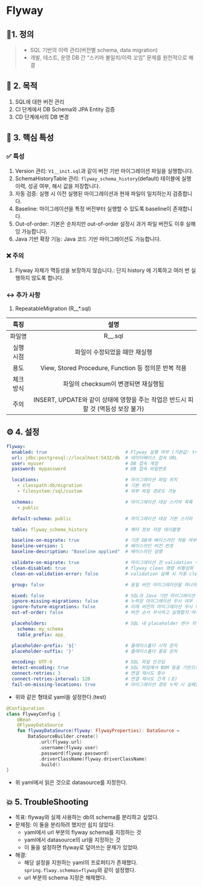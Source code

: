 # Flyway
## 📕1. 정의
> - SQL 기반의 이력 관리(버전별 schema, data migration)
> - 개발, 테스트, 운영 DB 간 “스키마 불일치/이력 꼬임” 문제를 원천적으로 해결


## 🎯 2. 목적
1. SQL에 대한 버전 관리
2. CI 단계에서 DB Schema와 JPA Entity 검증
3. CD 단계에서의 DB 변경

## 📜 3. 핵심 특성
### ✅ 특성
1. Version 관리: `V1__init.sql`과 같이 버전 기반 마이그레이션 파일을 실행합니다.
2. SchemaHistoryTable 관리: `flyway_schema_history`(default) 테이블에 실행 이력, 성공 여부, 해시 값을 저장합니다.
3. 자동 검증: 실행 시 이전 실행된 마이그레이션과 현재 파일이 일치하는지 검증합니다.
4. Baseline: 마이그레이션을 특정 버전부터 실행할 수 있도록 baseline이 존재합니다.
5. Out-of-order: 기본은 순차지만 out-of-order 설정시 과거 파일 버전도 이후 실해잉 가능합니다.
6. Java 기반 확장 기능: Java 코드 기반 마이그레이션도 가능합니다.
### ❌ 주의
1. Flyway 자체가 멱등성을 보장하지 않습니다.: 단지 history 에 기록하고 여러 번 실행하지 않도록 합니다.
### ↔️ 추가 사항
1. RepeatableMigration (R__*.sql)
   
|특징 |설명 |
|:---:|:---:|
|파일명|R__<name>.sql|
|실행 시점 |파일이 수정되었을 때만 재실행|
|용도 |View, Stored Procedure, Function 등 정의문 반복 적용|
|체크 방식 | 파일의 checksum이 변경되면 재실행됨|
|주의 |INSERT, UPDATE와 같이 상태에 영향을 주는 작업은 반드시 피할 것 (멱등성 보장 불가)|


## ⚙️ 4. 설정
```yaml
flyway:
  enabled: true                             # Flyway 실행 여부 (기본값: true)
  url: jdbc:postgresql://localhost:5432/db  # 데이터베이스 접속 URL
  user: myuser                              # DB 접속 계정
  password: mypassword                      # DB 접속 비밀번호

  locations:                                # 마이그레이션 파일 위치
    - classpath:db/migration                # 기본 위치
    - filesystem:/sql/custom                # 외부 파일 경로도 가능

  schemas:                                  # 마이그레이션 대상 스키마 목록
    - public

  default-schema: public                    # 마이그레이션 대상 기본 스키마

  table: flyway_schema_history              # 메타 정보 저장 테이블명

  baseline-on-migrate: true                 # 기존 DB에 베이스라인 적용 여부
  baseline-version: 1                       # 베이스라인 버전 번호
  baseline-description: "Baseline applied"  # 베이스라인 설명

  validate-on-migrate: true                 # 마이그레이션 전 validation 수행 여부
  clean-disabled: true                      # flyway clean 명령 비활성화 (운영환경 필수) -> Clean 시 전체 스키마를 삭제합니다.
  clean-on-validation-error: false          # validation 실패 시 자동 clean 수행 여부

  group: false                              # 동일 버전 마이그레이션을 하나의 트랜잭션으로 묶을지

  mixed: false                              # SQL과 Java 기반 마이그레이션 혼합 허용 여부
  ignore-missing-migrations: false          # 누락된 마이그레이션 무시 여부
  ignore-future-migrations: false           # 미래 버전의 마이그레이션 무시 여부
  out-of-order: false                       # 버전 순서 무시하고 실행할지 여부

  placeholders:                             # SQL 내 placeholder 변수 치환
    schema: my_schema
    table_prefix: app_

  placeholder-prefix: '${'                  # 플레이스홀더 시작 문자
  placeholder-suffix: '}'                   # 플레이스홀더 종료 문자

  encoding: UTF-8                           # SQL 파일 인코딩
  detect-encoding: true                     # SQL 파일에서 BOM 등을 기반으로 인코딩 감지 여부
  connect-retries: 3                        # 연결 재시도 횟수
  connect-retries-interval: 120             # 연결 재시도 간격 (초)
  fail-on-missing-locations: true           # 마이그레이션 경로 누락 시 실패할지 여부
```
- 위와 같은 형태로 yaml을 설정한다.(test)

```kotlin
@Configuration
class FlywayConfig {
    @Bean
    @FlywayDataSource
    fun flywayDataSource(flyway: FlywayProperties): DataSource =
        DataSourceBuilder.create()
            .url(flyway.url)
            .username(flyway.user)
            .password(flyway.password)
            .driverClassName(flyway.driverClassName)
            .build()
}

```
- 위 yaml에서 읽은 것으로 datasource를 지정한다.

## 💥 5. TroubleShooting
- 목표: flyway와 실제 사용하는 db의 schema를 분리하고 싶었다.
- 문제점: 이 둘을 분리하려 했지만 쉽지 않았다.
  - yaml에서 url 부분의 flyway schema를 지정하는 것
  - yaml에서 datasource의 url을 지정하는 것
  - 이 둘을 설정하면 flyway로 덮어쓰는 문제가 있었따.
- 해결: 
  - 해당 설정을 지원하는 yaml의 프로퍼티가 존재했다. `spring.flway.schemas=flyway`와 같이 설정했다.
  - url 부분의 schema 지정은 해제했다.


